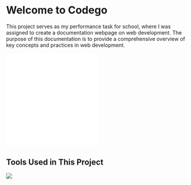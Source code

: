 # Welcome to Codego

This project serves as my performance task for school, where I was assigned to create a documentation webpage on web development. The purpose of this documentation is to provide a comprehensive overview of key concepts and practices in web development.

<img src="assets/mainIconsdark.svg" hieght="50%" width="50%"/>


## Tools Used in This Project
<img src="https://skillicons.dev/icons?i=git,vscode,css,html,sass" />